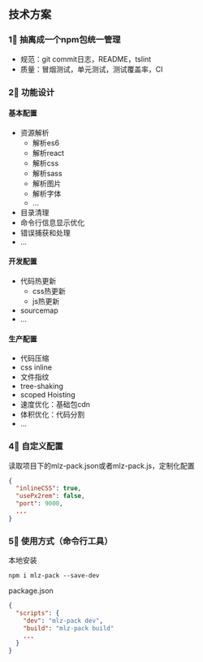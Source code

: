 ## 技术方案
### 1⃣️ 抽离成一个npm包统一管理
- 规范：git commit日志，README，tslint
- 质量：冒烟测试，单元测试，测试覆盖率，CI
### 2⃣️ 功能设计
#### 基本配置 
- 资源解析
  - 解析es6
  - 解析react
  - 解析css
  - 解析sass
  - 解析图片
  - 解析字体
  - ...
- 目录清理
- 命令行信息显示优化
- 错误捕获和处理
- ...
#### 开发配置 
- 代码热更新
  - css热更新
  - js热更新
- sourcemap
- ...
#### 生产配置 
- 代码压缩
- css inline
- 文件指纹
- tree-shaking
- scoped Hoisting
- 速度优化：基础包cdn
- 体积优化：代码分割
- ...
### 4⃣️ 自定义配置
读取项目下的mlz-pack.json或者mlz-pack.js，定制化配置
```json
{
  "inlineCSS": true,
  "usePx2rem": false,
  "port": 9000,
  ...
}
```
### 5⃣️ 使用方式（命令行工具）
本地安装
```
npm i mlz-pack --save-dev
```
package.json
```json
{
  "scripts": {
    "dev": "mlz-pack dev",
    "build": "mlz-pack build"
    ...
  }
}
```

